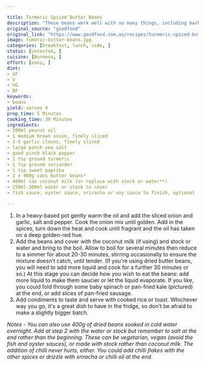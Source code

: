 ```yaml
---

title: Turmeric Spiced Butter Beans
description: "These beans work well with so many things, including barbecued chicken, roast lamb, pork sausages, roasted cauliflower or grilled eggplant."
original_source: "goodfood"
original_link: "https://www.goodfood.com.au/recipes/turmeric-spiced-butter-beans-20200720-h1pgvb"
image: tumeric-butter-beans.jpg
categories: [breakfast, lunch, side, ]
status: [untested, ]
cuisine: [Burmese, ]
effort: [easy, ]
diet:
- GF
- V
- VG
- DF
keywords:
- beans
yield: serves 4
prep_time: 5 Minutes
cooking_time: 30 Minutes
ingredients:
- 100ml peanut oil
- 1 medium brown onion, finely sliced
- 3-5 garlic cloves, finely sliced
- large pinch sea salt
- good pinch black pepper
- 1 tsp ground turmeric
- ¼ tsp ground coriander
- ¼ tsp sweet paprika
- 2 x 400g cans butter beans*
- 400ml can coconut milk (or replace with stock or water**)
- 250ml-300ml water or stock to cover
- fish sauce, oyster sauce, sriracha or soy sauce to finish, optional

---
```


1. In a heavy-based pot gently warm the oil and add the sliced onion and garlic, salt and pepper. Cook the onion mix until golden. Add in the spices, turn down the heat and cook until fragrant and the oil has taken on a deep golden-red hue.
2. Add the beans and cover with the coconut milk (if using) and stock or water and bring to the boil. Allow to boil for several minutes then reduce to a simmer for about 20-30 minutes, stirring occasionally to ensure the mixture doesn't catch, until tender. (If you're using dried butter beans, you will need to add more liquid and cook for a further 30 minutes or so.) At this stage you can decide how you wish to eat the beans: add more liquid to make them saucier or let the liquid evaporate. If you like, you could fold through some baby spinach or pan-fried kale (pictured) at the end, or add slices of pan-fried sausage.
3. Add condiments to taste and serve with cooked rice or toast. Whichever way you go, it's a great dish to have in the fridge, so don't be afraid to make a slightly bigger batch.

*Notes - You can also use 400g of dried beans soaked in cold water overnight. Add at step 2 with the water or stock but remember to salt at the end rather than the beginning. These can be vegetarian, vegan (avoid the fish and oyster sauces), or made with stock rather than coconut milk. The addition of chilli never hurts, either. You could add chilli flakes with the other spices or drizzle with sriracha or chilli oil at the end.*
